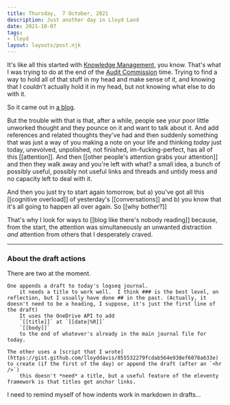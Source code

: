 ```yaml
---
title: Thursday,  7 October, 2021
description: Just another day in Lloyd Land
date: 2021-10-07
tags:
- lloyd
layout: layouts/post.njk
---
```

It's like all this started with [Knowledge Management](https://en.wikipedia.org/wiki/Knowledge_management), you know.  That's what I was trying to do at the end of the [Audit Commission](https://www.gov.uk/government/organisations/audit-commission) time.  Trying to find a way to hold all of that stuff in my head and make sense of it, and knowing that I couldn't actually hold it in my head, but not knowing what else to do with it.

So it came out in [a blog](https://perfectpath.co.uk/2004/09/13/what-i-remembered-in-the-holidays/).

But the trouble with that is that, after a while, people see your poor little unworked thought and they pounce on it and want to talk about it.  And add references and related thoughts they've had and then suddenly something that was just a way of you making a note on your life and thinking *today* just today, unevolved, unpolished, not finished, im-fucking-perfect, has all of this [[attention]].  And then [[other people's attention grabs your attention]] and then they walk away and you're left with what? a small idea, a bunch of possibly useful, possibly not useful links and threads and untidy mess and no capacity left to deal with it.  

And then you just try to start again tomorrow, but a) you've got all this [[cognitive overload]] of yesterday's [[conversations]] and b) you know that it's all going to happen all over again.  So [[why bother?]] 

That's why I look for ways to [[blog like there's nobody reading]] because, from the start, the attention was simultaneously an unwanted distraction *and* attention from others that I desperately craved.


---

### About the draft actions 

There are two at the moment.

	One appends a draft to today's logseq journal.
		it needs a title to work well.  I think ### is the best level, on reflection, but I usually have done ## in the past. (Actually, it doesn't need to be a heading, I suppose, it's just the first line of the draft)
		It uses the OneDrive API to add 
 		`[[title]]` at `[[date|%R]]`
 		`[[body]]`
		to the end of whatever's already in the main journal file for today.

	The other uses a [script that I wrote](https://gist.github.com/lloyddavis/855532279fcdab564e938ef6078a633e) to create (if the first of the day) or append the draft (after an `<hr />`) 
		this doesn't *need* a title, but a useful feature of the eleventy framework is that titles get anchor links.

I need to remind myself of how indents work in markdown in drafts...

